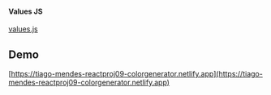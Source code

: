 #### Values JS

[values.js](https://github.com/noeldelgado/values.js)

## Demo

[https://tiago-mendes-reactproj09-colorgenerator.netlify.app](https://tiago-mendes-reactproj09-colorgenerator.netlify.app)
